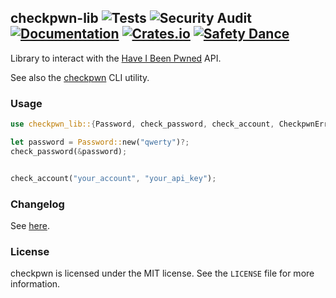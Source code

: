 ## checkpwn-lib ![Tests](https://github.com/brycx/checkpwn-lib/workflows/Tests/badge.svg) ![Security Audit](https://github.com/brycx/checkpwn-lib/workflows/Security%20Audit/badge.svg) [![Documentation](https://docs.rs/checkpwn-lib/badge.svg)](https://docs.rs/checkpwn-lib/) [![Crates.io](https://img.shields.io/crates/v/checkpwn-lib.svg)](https://crates.io/crates/checkpwn-lib) [![Safety Dance](https://img.shields.io/badge/unsafe-forbidden-success.svg)](https://github.com/rust-secure-code/safety-dance/)
Library to interact with the [Have I Been Pwned](https://haveibeenpwned.com/) API.

See also the [checkpwn](https://github.com/brycx/checkpwn) CLI utility.

### Usage
```rust
use checkpwn_lib::{Password, check_password, check_account, CheckpwnError};

let password = Password::new("qwerty")?;
check_password(&password);


check_account("your_account", "your_api_key");
```

### Changelog

See [here](https://github.com/brycx/checkpwn-lib/releases).

### License
checkpwn is licensed under the MIT license. See the `LICENSE` file for more information.
